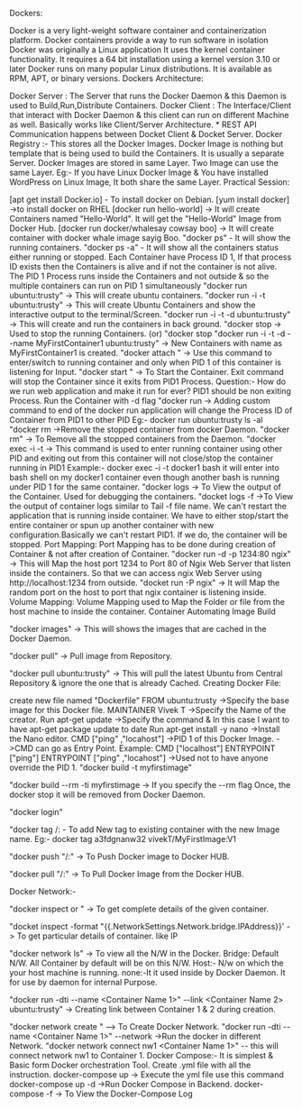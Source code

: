 Dockers:

Docker is a very light-weight software container and containerization platform.
Docker containers provide a way to run software in isolation
Docker was originally a Linux application
It uses the kernel container functionality.
It requires a 64 bit installation using a kernel version 3.10 or later
Docker runs on many popular Linux distributions.
It is available as RPM, APT, or binary versions.
Dockers Architecture:

Docker Server : The Server that runs the Docker Daemon & this Daemon is used to Build,Run,Distribute Containers.
Docker Client :
The Interface/Client that interact with Docker Daemon & this client can run on different Machine as well.
Basically works like Client/Server Architecture. * REST API Communication happens between Docket Client & Docket Server.
Docker Registry :- This stores all the Docker Images.
Docker Image is nothing but template that is being used to build the Containers.
It is usually a separate Server.
Docker Images are stored in same Layer.
Two Image can use the same Layer.
Eg:- If you have Linux Docker Image & You have installed WordPress on Linux Image, It both share the same Layer.
Practical Session:

[apt get install Docker.io] - To install docker on Debian.
[yum install docker] ->to install docker on RHEL
[docker run hello-world] -> It will create Containers named "Hello-World". It will get the "Hello-World" Image from Docker Hub.
[docker run docker/whalesay cowsay boo] -> It will create container with docker whale image sayig Boo.
"docker ps" - It will show the running containers.
"docker ps -a" - It will show all the containers status either running or stopped.
Each Container have Process ID 1, If that process ID exists then the Containers is alive and if not the container is not alive.
The PID 1 Process runs inside the Containers and not outside & so the multiple containers can run on PID 1 simultaneously
"docker run ubuntu:trusty" -> This will create ubuntu containers.
"docker run -i -t ubuntu:trusty" -> This will create Ubuntu Containers and show the interactive output to the terminal/Screen.
"docker run -i -t -d ubuntu:trusty" -> This will create and run the containers in back ground.
"docker stop -> Used to stop the running Containers. (or)
"docker stop
"docker run -i -t -d --name MyFirstContainer1 ubuntu:trusty" -> New Containers with name as MyFirstContainer1 is created.
"docker attach " -> Use this command to enter/switch to running container and only when PID 1 of this container is listening for Input.
"docker start " -> To Start the Container. Exit command will stop the Container since it exits from PID1 Process. Question:- How do we run web application and make it run for ever? PID1 should be non exiting Process. Run the Container with -d flag
"docker run -> Adding custom command to end of the docker run application will change the Process ID of Container from PID1 to other PID Eg:- docker run ubuntu:trusty ls -al
"docker rm ->Remove the stopped container from docker Daemon.
"docker rm" -> To Remove all the stopped containers from the Daemon.
"docker exec -i -t -> This command is used to enter running container using other PID and exiting out from this container will not close/stop the container running in PID1 Example:-
docker exec -i -t docker1 bash it will enter into bash shell on my docker1 container even though another bash is running under PID 1 for the same container.
"docker logs -> To View the output of the Container. Used for debugging the containers.
"docket logs -f ->To View the output of container logs similar to Tail -f file name. We can't restart the application that is running inside container. We have to either stop/start the entire container or spun up another container with new configuration.Basically we can't restart PID1. If we do, the container will be stopped.
Port Mapping: Port Mapping has to be done during creation of Container & not after creation of Container.
"docker run -d -p 1234:80 ngix" -> This will Map the host port 1234 to Port 80 of Ngix Web Server that listen inside the containers. So that we can access ngix Web Server using http://localhost:1234 from outside.
"docket run -P ngix" -> It will Map the random port on the host to port that ngix container is listening inside.
Volume Mapping: Volume Mapping used to Map the Folder or file from the host machine to inside the container.
Container Automating Image Build

"docker images" -> This will shows the images that are cached in the Docker Daemon.

"docker pull" -> Pull image from Repository.

"docker pull ubuntu:trusty" -> This will pull the latest Ubuntu from Central Repository & ignore the one that is already Cached. Creating Docker File:

create new file named "Dockerfile"
FROM ubuntu:trusty ->Specify the base image for this Docker file.
MAINTAINER Vivek T ->Specify the Name of the creator.
Run apt-get update ->Specify the command & In this case I want to have apt-get package update to date
Run apt-get install -y nano ->Install the Nano editor.
CMD ["ping" ,"locahost"] ->PID 1 of this Docker Image.
  			 ->CMD can go as Entry Point.
Example: CMD ["localhost"] ENTRYPOINT ["ping"] ENTRYPOINT ["ping" ,"locahost"] ->Used not to have anyone override the PID 1.
"docker build -t myfirstimage"

"docker build --rm -ti myfirstimage -> If you specify the --rm flag Once, the docker stop it will be removed from Docker Daemon.

"docker login"

"docker tag  /: - To add New tag to existing container with the new Image name. Eg:- docker tag a3fdgnanw32 vivekT/MyFirstImage:V1

"docker push "/:" -> To Push Docker image to Docker HUB.

"docker pull "/:" -> To Pull Docker Image from the Docker HUB.

Docker Network:-

"docker inspect or " -> To get complete details of the given container.

"docket inspect -format "{{.NetworkSettings.Network.bridge.IPAddress}}' -> To get particular details of container. like IP

"docker network ls" -> To view all the N/W in the Docker. Bridge: Default N/W. All Container by default will be on this N/W. Host:- N/w on which the your host machine is running. none:-It it used inside by Docker Daemon. It for use by daemon for internal Purpose.

"docker run -dti --name <Container Name 1>" --link <Container Name 2> ubuntu:trusty" -> Creating link between Container 1 & 2 during creation.

"docker network create " --> To Create Docker Network. "docker run -dti --name <Container Name 1>" --network ->Run the docker in different Network. "docker network connect nw1 <Container Name 1>" -- this will connect network nw1 to Container 1. Docker Compose:- It is simplest & Basic form Docker orchestration Tool. Create .yml file with all the instruction. docker-compose up -> Execute the yml file use this command docker-compose up -d ->Run Docker Compose in Backend. docker-compose -f -> To View the Docker-Compose Log
